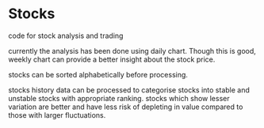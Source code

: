 # Stocks
code for stock analysis and trading

currently the analysis has been done using daily chart. Though this is good, weekly chart can provide a better insight about the stock price.

stocks can be sorted alphabetically before processing.

stocks history data can be processed to categorise stocks into stable and unstable stocks with appropriate ranking. stocks which show lesser variation are better and have less risk of depleting in value compared to those with larger fluctuations.
